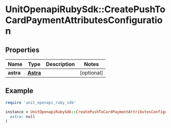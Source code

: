 # UnitOpenapiRubySdk::CreatePushToCardPaymentAttributesConfiguration

## Properties

| Name | Type | Description | Notes |
| ---- | ---- | ----------- | ----- |
| **astra** | [**Astra**](Astra.md) |  | [optional] |

## Example

```ruby
require 'unit_openapi_ruby_sdk'

instance = UnitOpenapiRubySdk::CreatePushToCardPaymentAttributesConfiguration.new(
  astra: null
)
```

